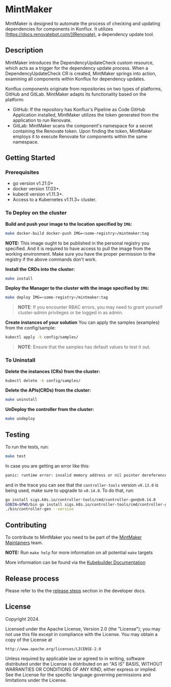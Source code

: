 # MintMaker
MintMaker is designed to automate the process of checking and updating dependencies for components in Konflux. It utilizes [https://docs.renovatebot.com/](Renovate), a dependency update tool.

## Description

MintMaker introduces the DependencyUpdateCheck custom resource, which acts as a trigger for the dependency update process. When a DependencyUpdateCheck CR is created, MintMaker springs into action, examining all components within Konflux for dependency updates.

Konflux components originate from repositories on two types of platforms, GitHub and GitLab. MintMaker adapts its functionality based on the platform:

* GitHub: If the repository has Konflux's Pipeline as Code GitHub Application installed, MintMaker utilizes the token generated from the application to run Renovate.
* GitLab: MintMaker scans the component's namespace for a secret containing the Renovate token. Upon finding the token, MintMaker employs it to execute Renovate for components within the same namespace.

## Getting Started

### Prerequisites
- go version v1.21.0+
- docker version 17.03+.
- kubectl version v1.11.3+.
- Access to a Kubernetes v1.11.3+ cluster.

### To Deploy on the cluster
**Build and push your image to the location specified by `IMG`:**

```sh
make docker-build docker-push IMG=<some-registry>/mintmaker:tag
```

**NOTE:** This image ought to be published in the personal registry you specified. 
And it is required to have access to pull the image from the working environment. 
Make sure you have the proper permission to the registry if the above commands don’t work.

**Install the CRDs into the cluster:**

```sh
make install
```

**Deploy the Manager to the cluster with the image specified by `IMG`:**

```sh
make deploy IMG=<some-registry>/mintmaker:tag
```

> **NOTE**: If you encounter RBAC errors, you may need to grant yourself cluster-admin 
privileges or be logged in as admin.

**Create instances of your solution**
You can apply the samples (examples) from the config/sample:

```sh
kubectl apply -k config/samples/
```

>**NOTE**: Ensure that the samples has default values to test it out.

### To Uninstall
**Delete the instances (CRs) from the cluster:**

```sh
kubectl delete -k config/samples/
```

**Delete the APIs(CRDs) from the cluster:**

```sh
make uninstall
```

**UnDeploy the controller from the cluster:**

```sh
make undeploy
```

## Testing

To run the tests, run:

```sh
make test
```

In case you are getting an error like this:

```sh
panic: runtime error: invalid memory address or nil pointer dereference
```

and in the trace you can see that the `controller-tools` version `v0.13.0` is being used, make sure to upgrade to `v0.14.0`.
To do that, run:

```sh
go install sigs.k8s.io/controller-tools/cmd/controller-gen@v0.14.0
GOBIN=$PWD/bin go install sigs.k8s.io/controller-tools/cmd/controller-gen@v0.14.0
./bin/controller-gen --version
```

## Contributing
To contribute to MintMaker you need to be part of the [MintMaker Maintainers](https://github.com/orgs/konflux-ci/teams/mintmaker-maintainers) team.

**NOTE:** Run `make help` for more information on all potential `make` targets

More information can be found via the [Kubebuilder Documentation](https://book.kubebuilder.io/introduction.html)

## Release process

Please refer to the the [release steps](./docs/developer.md#release-process) section in the developer docs.

## License

Copyright 2024.

Licensed under the Apache License, Version 2.0 (the "License");
you may not use this file except in compliance with the License.
You may obtain a copy of the License at

    http://www.apache.org/licenses/LICENSE-2.0

Unless required by applicable law or agreed to in writing, software
distributed under the License is distributed on an "AS IS" BASIS,
WITHOUT WARRANTIES OR CONDITIONS OF ANY KIND, either express or implied.
See the License for the specific language governing permissions and
limitations under the License.


